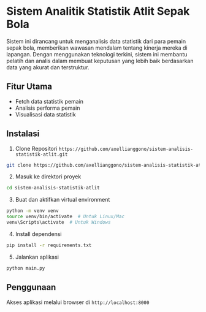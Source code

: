 # Sistem Analitik Statistik Atlit Sepak Bola

Sistem ini dirancang untuk menganalisis data statistik dari para pemain sepak bola, memberikan wawasan mendalam tentang kinerja mereka di lapangan. Dengan menggunakan teknologi terkini, sistem ini membantu pelatih dan analis dalam membuat keputusan yang lebih baik berdasarkan data yang akurat dan terstruktur.

## Fitur Utama
- Fetch data statistik pemain
- Analisis performa pemain
- Visualisasi data statistik

## Instalasi
1. Clone Repositori `https://github.com/axellianggono/sistem-analisis-statistik-atlit.git`
```bash 
git clone https://github.com/axellianggono/sistem-analisis-statistik-atlit.git
```
2. Masuk ke direktori proyek
```bash
cd sistem-analisis-statistik-atlit
```

3. Buat dan aktifkan virtual environment
```bash
python -m venv venv
source venv/bin/activate  # Untuk Linux/Mac
venv\Scripts\activate  # Untuk Windows
```

4. Install dependensi
```bash
pip install -r requirements.txt
```

5. Jalankan aplikasi
```bash
python main.py
```

## Penggunaan
Akses aplikasi melalui browser di `http://localhost:8000`
